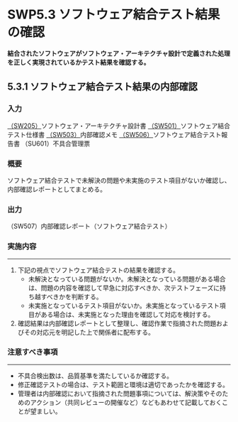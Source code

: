 # SWP5.3 ソフトウェア結合テスト結果の確認

**結合されたソフトウェアがソフトウェア・アーキテクチャ設計で定義された処理を正しく実現されているかテスト結果を確認する。**

## 5.3.1 ソフトウェア結合テスト結果の内部確認

### 入力

[（SW205）](../SWP2%20ソフトウェア・アーキテクチャ設計/SWP2.1%20ソフトウェア・アーキテクチャ設計書の作成.md)ソフトウェア・アーキテクチャ設計書
[（SW501）](SWP5.1%20ソフトウェア結合テストの準備.md)ソフトウェア結合テスト仕様書
[（SW503）](SWP5.1%20ソフトウェア結合テストの準備.md)内部確認メモ
[（SW506）](SWP5.2%20ソフトウェア結合テストの実施.md)ソフトウェア結合テスト報告書
（SU601）不具合管理票

### 概要

ソフトウェア結合テストで未解決の問題や未実施のテスト項目がないか確認し、内部確認レポートとしてまとめる。

### 出力

（SW507）内部確認レポート（ソフトウェア結合テスト）

### 実施内容

---

1. 下記の視点でソフトウェア結合テストの結果を確認する。
   * 未解決となっている問題がないか。未解決となっている問題がある場合は、問題の内容を確認して早急に対応すべきか、次テストフェーズに持ち越すべきかを判断する。
   * 未実施となっているテスト項目がないか。未実施となっているテスト項目がある場合は、未実施となった理由を確認して対応を検討する。
1. 確認結果は内部確認レポートとして整理し、確認作業で指摘された問題およびその対応元を明記した上で関係者に配布する。

### 注意すべき事項

---

* 不具合検出数は、品質基準を満たしているか確認する。
* 修正確認テストの場合は、テスト範囲と環境は適切であったかを確認する。
* 管理者は内部確認において指摘された問題事項については、解決策やそのためのアクション（共同レビューの開催など）などもあわせて記載しておくことが望ましい。
